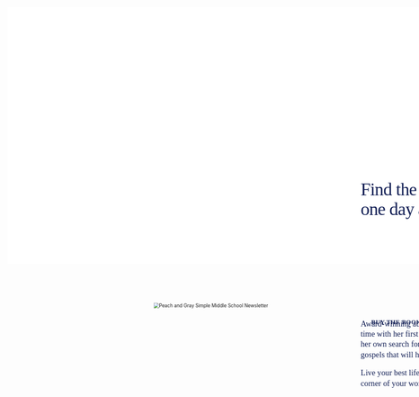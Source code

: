 <div class="JqqAIg" role="none"><div class="PgjlYg" style="height: 455.965px; width: 811px; border-radius: 0px;"><div class="_8jGYJw" style="width: 811px; height: 455.965px;"><div class="fMSICA h517IA" aria-hidden="false"><div class="yKRQTQ"><div class="DT3cqg" style="width: 811px; height: 455.965px; background-color: rgb(255, 255, 255);"><div class="LpmlDw" style="transform: scale(0.593704);"><div class="RpZ9dQ" lang="en" style="width: 1366px; height: 768px;"><div class="vkewZQ"><div class="X0udsg"><div class="tOQZbg" style="background-color: rgb(181, 246, 207);"></div></div></div><div style="position: absolute; top: 76.8px; left: 76.8px; width: 1212.4px; height: 614.4px;"></div><div class="aP0iDg _8wgmBA" style="width: 487.857px; height: 531.5px; transform: translate(780.571px, 97.5714px);"><div style="width: 487.857px; height: 531.5px; transform: scaleX(1) scaleY(1); transform-origin: 0px 0px;"><div class="aP0iDg _8wgmBA" style="width: 292.714px; height: 58.3096px; transform: translate(2.84217e-14px, 473.19px);"><div class="LnihSA"><div class="X0udsg"><div class="tOQZbg" style="background-color: rgb(146, 193, 255);"></div></div></div></div><div class="aP0iDg _8wgmBA" style="width: 229.785px; height: 22px; transform: translate(31.4644px, 493.345px);"><div class="CSQ61Q fxHT8Q JgN_fQ" style="width: 229.785px; height: 22px; transform: scaleX(1) scaleY(1); transform-origin: 0px 0px; writing-mode: horizontal-tb;"><div class="_-EO8Jw"><div><div lang="en" class="_3stTEQ imh8lg" style="transform: translate(0.28px, 0px);"><p class="ok-Wdg _5xZ9qA RVfbug" style="font-family: &quot;YACkoButpeE 0&quot;, _fb_, auto; font-size: 18.6667px; color: rgb(17, 30, 84); line-height: 1.2; letter-spacing: 0.03em; --para-spacing:0; text-transform: uppercase; --head-indent:0; --numeric-list-marker:none; list-style-type: none;"><span class="S1PPyQ" style="font-weight: 700; font-style: normal; color: rgb(17, 30, 84); text-decoration: none;">Buy the book</span></p></div></div></div></div></div><div class="aP0iDg _8wgmBA" style="width: 487.857px; height: 179.333px; transform: translate(-8.52651e-14px, 0px);"><div class="CSQ61Q fxHT8Q JgN_fQ" style="width: 487.857px; height: 179.333px; transform: scaleX(1) scaleY(1); transform-origin: 0px 0px; writing-mode: horizontal-tb;"><div class="_-EO8Jw"><div><div lang="en" class="_3stTEQ imh8lg" style="transform: translate(0px, 2.66667px);"><p class="ok-Wdg UPenfA RVfbug" style="font-family: &quot;YACkoM60Ufo 0&quot;, _fb_, auto; font-size: 53.3333px; color: rgb(17, 30, 84); line-height: 1.1; letter-spacing: -0.02em; --para-spacing:0; text-transform: none; --head-indent:0; --numeric-list-marker:none; list-style-type: none;"><span class="S1PPyQ" style="font-weight: 400; font-style: normal; color: rgb(17, 30, 84); text-decoration: none;">Find the joy you seek, one day at a time.</span></p></div></div></div></div></div><div class="aP0iDg _8wgmBA" style="width: 487.857px; height: 214.6px; transform: translate(-8.52651e-14px, 216.048px);"><div class="CSQ61Q fxHT8Q JgN_fQ" style="width: 487.857px; height: 214.6px; transform: scaleX(1) scaleY(1); transform-origin: 0px 0px; writing-mode: horizontal-tb;"><div class="_-EO8Jw"><div><div lang="en" class="_3stTEQ imh8lg" style="transform: translate(0px, -1.2px);"><p class="ok-Wdg UPenfA RVfbug" style="font-family: &quot;YACkoA9eHeY 0&quot;, _fb_, auto; font-size: 24px; color: rgb(17, 30, 84); line-height: 1.3; letter-spacing: 0em; --para-spacing:0; text-transform: none; --head-indent:0; --numeric-list-marker:none; list-style-type: none;"><span class="S1PPyQ" style="font-weight: 400; font-style: normal; color: rgb(17, 30, 84); text-decoration: none;">Award-winning author Jiara Martins is back, this time with her first non-fiction work. She translates her own search for happiness into bite-sized, daily gospels that will have you saying, "Amen!"</span><span class="S1PPyQ SXLJUQ" style="font-weight: 400; font-style: normal; color: rgb(17, 30, 84); text-decoration: none;"> </span></p><p class="ok-Wdg UPenfA RVfbug" style="font-family: &quot;YACkoA9eHeY 0&quot;, _fb_, auto; font-size: 24px; color: rgb(17, 30, 84); line-height: 1.3; letter-spacing: 0em; --para-spacing:0; text-transform: none; --head-indent:0; --numeric-list-marker:none; list-style-type: none;"><span class="S1PPyQ" style="font-weight: 400; font-style: normal; color: rgb(17, 30, 84); text-decoration: none;">Live your best life now by finding joy in every corner of your world.</span></p></div></div></div></div></div></div></div><div class="aP0iDg _8wgmBA" style="width: 425.19px; height: 585.429px; transform: translate(160.238px, 97.5714px);"><div class="LnihSA"><div class="X0udsg"><div class="OQp0jg"><div class="xcfBCw J6cDAg"><div class="DvXlvQ" style="width: 425.19px; height: 601.507px; transform: translate(0px, -8.03937px) rotate(0deg);"><img class="T96P6A" crossorigin="anonymous" src="https://media-public.canva.com/9awds/MAEkJT9awds/1/s2.png" draggable="false" alt="Peach and Gray Simple Middle School Newsletter" style="object-fit: fill;"></div></div></div></div></div></div></div></div></div><div class="Mckcdw _33eSpQ" style="width: 811px; height: 455.965px; margin: 0px;"></div></div></div></div></div></div>

